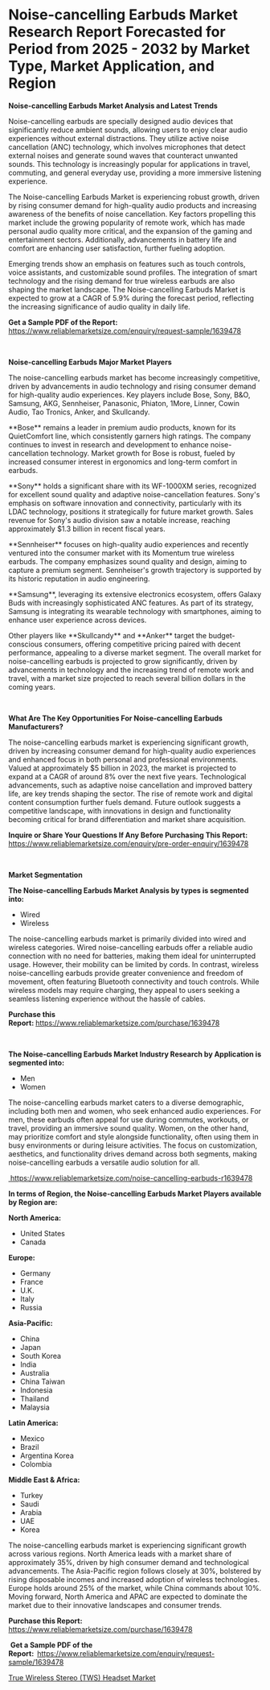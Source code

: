 <p><h1>Noise-cancelling Earbuds Market Research Report Forecasted for Period from 2025 -  2032 by Market Type, Market Application, and Region</h1></p><p><strong>Noise-cancelling Earbuds Market Analysis and Latest Trends</strong></p>
<p><p>Noise-cancelling earbuds are specially designed audio devices that significantly reduce ambient sounds, allowing users to enjoy clear audio experiences without external distractions. They utilize active noise cancellation (ANC) technology, which involves microphones that detect external noises and generate sound waves that counteract unwanted sounds. This technology is increasingly popular for applications in travel, commuting, and general everyday use, providing a more immersive listening experience.</p><p>The Noise-cancelling Earbuds Market is experiencing robust growth, driven by rising consumer demand for high-quality audio products and increasing awareness of the benefits of noise cancellation. Key factors propelling this market include the growing popularity of remote work, which has made personal audio quality more critical, and the expansion of the gaming and entertainment sectors. Additionally, advancements in battery life and comfort are enhancing user satisfaction, further fueling adoption.</p><p>Emerging trends show an emphasis on features such as touch controls, voice assistants, and customizable sound profiles. The integration of smart technology and the rising demand for true wireless earbuds are also shaping the market landscape. The Noise-cancelling Earbuds Market is expected to grow at a CAGR of 5.9% during the forecast period, reflecting the increasing significance of audio quality in daily life.</p></p>
<p><strong>Get a Sample PDF of the Report:&nbsp;</strong> <a href="https://www.reliablemarketsize.com/enquiry/request-sample/1639478?utm_campaign=2268&utm_medium=2&utm_source=Github&utm_content=ia&utm_term=09022025&utm_id=noise-cancelling-earbuds">https://www.reliablemarketsize.com/enquiry/request-sample/1639478</a></p>
<p>&nbsp;</p>
<p><strong>Noise-cancelling Earbuds Major Market Players</strong></p>
<p><p>The noise-cancelling earbuds market has become increasingly competitive, driven by advancements in audio technology and rising consumer demand for high-quality audio experiences. Key players include Bose, Sony, B&O, Samsung, AKG, Sennheiser, Panasonic, Phiaton, 1More, Linner, Cowin Audio, Tao Tronics, Anker, and Skullcandy.</p><p>**Bose** remains a leader in premium audio products, known for its QuietComfort line, which consistently garners high ratings. The company continues to invest in research and development to enhance noise-cancellation technology. Market growth for Bose is robust, fueled by increased consumer interest in ergonomics and long-term comfort in earbuds.</p><p>**Sony** holds a significant share with its WF-1000XM series, recognized for excellent sound quality and adaptive noise-cancellation features. Sony's emphasis on software innovation and connectivity, particularly with its LDAC technology, positions it strategically for future market growth. Sales revenue for Sony's audio division saw a notable increase, reaching approximately $1.3 billion in recent fiscal years.</p><p>**Sennheiser** focuses on high-quality audio experiences and recently ventured into the consumer market with its Momentum true wireless earbuds. The company emphasizes sound quality and design, aiming to capture a premium segment. Sennheiser's growth trajectory is supported by its historic reputation in audio engineering.</p><p>**Samsung**, leveraging its extensive electronics ecosystem, offers Galaxy Buds with increasingly sophisticated ANC features. As part of its strategy, Samsung is integrating its wearable technology with smartphones, aiming to enhance user experience across devices.</p><p>Other players like **Skullcandy** and **Anker** target the budget-conscious consumers, offering competitive pricing paired with decent performance, appealing to a diverse market segment. The overall market for noise-cancelling earbuds is projected to grow significantly, driven by advancements in technology and the increasing trend of remote work and travel, with a market size projected to reach several billion dollars in the coming years.</p></p>
<p>&nbsp;</p>
<p><strong>What Are The Key Opportunities For Noise-cancelling Earbuds Manufacturers?</strong></p>
<p><p>The noise-cancelling earbuds market is experiencing significant growth, driven by increasing consumer demand for high-quality audio experiences and enhanced focus in both personal and professional environments. Valued at approximately $5 billion in 2023, the market is projected to expand at a CAGR of around 8% over the next five years. Technological advancements, such as adaptive noise cancellation and improved battery life, are key trends shaping the sector. The rise of remote work and digital content consumption further fuels demand. Future outlook suggests a competitive landscape, with innovations in design and functionality becoming critical for brand differentiation and market share acquisition.</p></p>
<p><strong>Inquire or Share Your Questions If Any Before Purchasing This Report:</strong> <a href="https://www.reliablemarketsize.com/enquiry/pre-order-enquiry/1639478?utm_campaign=2268&utm_medium=2&utm_source=Github&utm_content=ia&utm_term=09022025&utm_id=noise-cancelling-earbuds">https://www.reliablemarketsize.com/enquiry/pre-order-enquiry/1639478</a></p>
<p>&nbsp;</p>
<p><strong>Market Segmentation</strong></p>
<p><strong>The Noise-cancelling Earbuds Market Analysis by types is segmented into:</strong></p>
<p><ul><li>Wired</li><li>Wireless</li></ul></p>
<p><p>The noise-cancelling earbuds market is primarily divided into wired and wireless categories. Wired noise-cancelling earbuds offer a reliable audio connection with no need for batteries, making them ideal for uninterrupted usage. However, their mobility can be limited by cords. In contrast, wireless noise-cancelling earbuds provide greater convenience and freedom of movement, often featuring Bluetooth connectivity and touch controls. While wireless models may require charging, they appeal to users seeking a seamless listening experience without the hassle of cables.</p></p>
<p><strong>Purchase this Report:&nbsp;</strong><a href="https://www.reliablemarketsize.com/purchase/1639478?utm_campaign=2268&utm_medium=2&utm_source=Github&utm_content=ia&utm_term=09022025&utm_id=noise-cancelling-earbuds">https://www.reliablemarketsize.com/purchase/1639478</a></p>
<p>&nbsp;</p>
<p><strong>The Noise-cancelling Earbuds Market Industry Research by Application is segmented into:</strong></p>
<p><ul><li>Men</li><li>Women</li></ul></p>
<p><p>The noise-cancelling earbuds market caters to a diverse demographic, including both men and women, who seek enhanced audio experiences. For men, these earbuds often appeal for use during commutes, workouts, or travel, providing an immersive sound quality. Women, on the other hand, may prioritize comfort and style alongside functionality, often using them in busy environments or during leisure activities. The focus on customization, aesthetics, and functionality drives demand across both segments, making noise-cancelling earbuds a versatile audio solution for all.</p></p>
<p><a href="https://www.reliablemarketsize.com/noise-cancelling-earbuds-r1639478?utm_campaign=2268&utm_medium=2&utm_source=Github&utm_content=ia&utm_term=09022025&utm_id=noise-cancelling-earbuds">&nbsp;https://www.reliablemarketsize.com/noise-cancelling-earbuds-r1639478</a></p>
<p><strong>In terms of Region, the Noise-cancelling Earbuds Market Players available by Region are:</strong></p>
<p>
    <p> <strong> North America: </strong>
        <ul>
            <li>United States</li>
            <li>Canada</li>
        </ul>
        </p> 
    <p> <strong> Europe: </strong>
        <ul>
            <li>Germany</li>
            <li>France</li>
            <li>U.K.</li>
            <li>Italy</li>
            <li>Russia</li>
        </ul>
        </p> 
    <p> <strong> Asia-Pacific: </strong>
        <ul>
            <li>China</li>
            <li>Japan</li>
            <li>South Korea</li>
            <li>India</li>
            <li>Australia</li>
            <li>China Taiwan</li>
            <li>Indonesia</li>
            <li>Thailand</li>
            <li>Malaysia</li>
        </ul>
        </p> 
    <p> <strong> Latin America: </strong>
        <ul>
            <li>Mexico</li>
            <li>Brazil</li>
            <li>Argentina Korea</li>
            <li>Colombia</li>
        </ul>
        </p> 
    <p> <strong> Middle East & Africa: </strong>
        <ul>
            <li>Turkey</li>
            <li>Saudi</li>
            <li>Arabia</li>
            <li>UAE</li>
            <li>Korea</li>
        </ul>
    </p>
    </p>
<p><p>The noise-cancelling earbuds market is experiencing significant growth across various regions. North America leads with a market share of approximately 35%, driven by high consumer demand and technological advancements. The Asia-Pacific region follows closely at 30%, bolstered by rising disposable incomes and increased adoption of wireless technologies. Europe holds around 25% of the market, while China commands about 10%. Moving forward, North America and APAC are expected to dominate the market due to their innovative landscapes and consumer trends.</p></p>
<p><strong>Purchase this Report: </strong><a href="https://www.reliablemarketsize.com/purchase/1639478?utm_campaign=2268&utm_medium=2&utm_source=Github&utm_content=ia&utm_term=09022025&utm_id=noise-cancelling-earbuds">https://www.reliablemarketsize.com/purchase/1639478</a></p>
<p>&nbsp;<strong>Get a Sample PDF of the Report:&nbsp;&nbsp;</strong><a href="https://www.reliablemarketsize.com/enquiry/request-sample/1639478?utm_campaign=2268&utm_medium=2&utm_source=Github&utm_content=ia&utm_term=09022025&utm_id=noise-cancelling-earbuds">https://www.reliablemarketsize.com/enquiry/request-sample/1639478</a></p>
<p><strong></strong></p>
<p><p><a href="https://github.com/rileymgdorcas/Market-Research-Report-List-1/blob/main/true-wireless-stereo-tws-headset-market.md?utm_campaign=2268&utm_medium=2&utm_source=Github&utm_content=ia&utm_term=09022025&utm_id=noise-cancelling-earbuds">True Wireless Stereo (TWS) Headset Market</a></p></p>